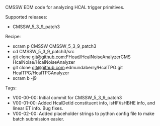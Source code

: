 CMSSW EDM code for analyzing HCAL trigger primitives.

Supported releases:
  * CMSSW_5_3_9_patch3

Recipe:
  * scram p CMSSW CMSSW_5_3_9_patch3
  * cd CMSSW_5_3_9_patch3/src
  * git clone git@github.com:FHead/HcalNoiseAnalyzerCMS HcalNoise/HcalNoiseAnalyzer
  * git clone git@github.com:edmundaberry/HcalTPG.git HcalTPG/HcalTPGAnalyzer
  * scram b -j9

Tags:
  * V00-00-00: Initial commit for CMSSW_5_3_9_patch3
  * V00-01-00: Added HcalDetId constituent info, isHF/isHBHE info, and linear ET info.  Bug fixes.
  * V00-02-00: Added placeholder strings to python config file to make batch submission easier.